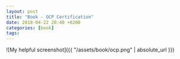 ```yaml
---
layout: post
title: "Book - OCP Certification"
date: 2018-04-22 20:40 +0200
categories: [book]
tags:
---
```

<!--more-->
![My helpful screenshot]({{ "/assets/book/ocp.png" | absolute_url }})
